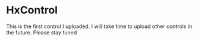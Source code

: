 # HxControl
This is the first control I uploaded. I will take time to upload other controls in the future. Please stay tuned
